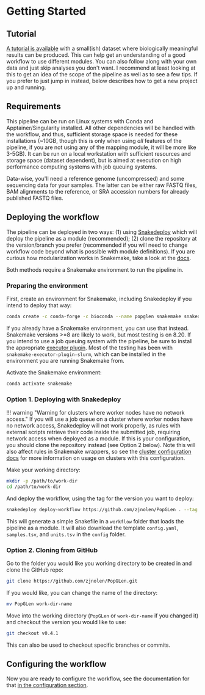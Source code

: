# Getting Started

## Tutorial

[A tutorial is available](tutorial.md) with a small(ish) dataset where
biologically meaningful results can be produced. This can help get an
understanding of a good workflow to use different modules. You can also follow
along with your own data and just skip analyses you don't want. I recommend at
least looking at this to get an idea of the scope of the pipeline as well as to
see a few tips. If you prefer to just jump in instead, below describes how to
get a new project up and running.

## Requirements

This pipeline can be run on Linux systems with Conda and Apptainer/Singularity
installed. All other dependencies will be handled with the workflow, and thus,
sufficient storage space is needed for these installations (~10GB, though this
is only when using *all* features of the pipeline, if you are not using any of
the mapping module, it will be more like 3-5GB). It can be run on a local
workstation with sufficient resources and storage space (dataset dependent), but
is aimed at execution on high performance computing systems with job queuing
systems.

Data-wise, you'll need a reference genome (uncompressed) and some sequencing
data for your samples. The latter can be either raw FASTQ files, BAM alignments
to the reference, or SRA accession numbers for already published FASTQ files.

## Deploying the workflow

The pipeline can be deployed in two ways: (1) using
[Snakedeploy](https://github.com/snakemake/snakedeploy) which will deploy the
pipeline as a module (recommended); (2) clone the repository at the
version/branch you prefer (recommended if you will need to change workflow code
beyond what is possible with module definitions). If you are curious how
modularization works in Snakemake, take a look at the
[docs](https://snakemake.readthedocs.io/en/stable/snakefiles/modularization.html#modules).

Both methods require a Snakemake environment to run the pipeline in.

### Preparing the environment

First, create an environment for Snakemake, including Snakedeploy if you intend
to deploy that way:

```bash
conda create -c conda-forge -c bioconda --name popglen snakemake snakedeploy
```

If you already have a Snakemake environment, you can use that instead. Snakemake
versions >=8 are likely to work, but most testing is on 8.20. If you intend to
use a job queuing system with the pipeline, be sure to install the appropriate
[executor plugin](https://snakemake.github.io/snakemake-plugin-catalog/). Most
of the testing has been with `snakemake-executor-plugin-slurm`, which can be
installed in the environment you are running Snakemake from.

Activate the Snakemake environment:

```bash
conda activate snakemake
```

### Option 1. Deploying with Snakedeploy

!!! warning "Warning for clusters where worker nodes have no network access."
    If you will use a job queue on a cluster where worker nodes have no network
    access, Snakedeploy will not work properly, as rules with external scripts
    retrieve their code inside the submitted job, requiring network access when
    deployed as a module. If this is your configuration, you should clone the
    repository instead (see Option 2 below). Note this will also affect rules in
    Snakemake wrappers, so see the [cluster configuration docs](cluster.md) for
    more information on usage on clusters with this configuration.

Make your working directory:

```bash
mkdir -p /path/to/work-dir
cd /path/to/work-dir
```

And deploy the workflow, using the tag for the version you want to deploy:

```bash
snakedeploy deploy-workflow https://github.com/zjnolen/PopGLen . --tag v0.4.1
```

This will generate a simple Snakefile in a `workflow` folder that loads the
pipeline as a module. It will also download the template `config.yaml`,
`samples.tsv`, and `units.tsv` in the `config` folder.

### Option 2. Cloning from GitHub

Go to the folder you would like you working directory to be created in and
clone the GitHub repo:

```bash
git clone https://github.com/zjnolen/PopGLen.git
```

If you would like, you can change the name of the directory:

```bash
mv PopGLen work-dir-name
```

Move into the working directory (`PopGLen` or `work-dir-name` if you changed it)
and checkout the version you would like to use:

```bash
git checkout v0.4.1
```

This can also be used to checkout specific branches or commits.

## Configuring the workflow

Now you are ready to configure the workflow, see the documentation for that
[in the configuration section](config.md).
